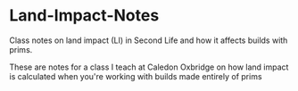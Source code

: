 Land-Impact-Notes
=================

Class notes on land impact (LI) in Second Life and how it affects builds with prims.

These are notes for a class I teach at Caledon Oxbridge on how land impact is calculated when you're working with builds made entirely of prims
